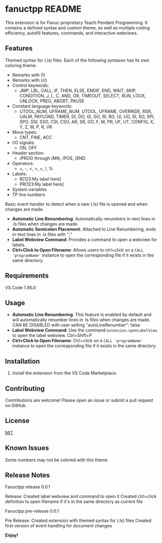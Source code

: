# fanuctpp README

This extension is for Fanuc proprietary Teach Pendant Programming. It contains a defined syntax and custom theme, as well as multiple coding efficiency, autofill features, commands, and interactive webviews.

## Features

Themed syntax for (.ls) files. Each of the following syntaxes has its own coloring theme:
- Remarks with (!)
- Remarks with (//)
- Control keywords:
    - JMP, LBL, CALL, IF, THEN, ELSE, ENDIF, END, WAIT, SKIP, CONDITION, J, L, C, AND, OR, TIMEOUT, SELECT, RUN, LOCK, UNLOCK, PREG, ABORT, PAUSE
- Constant language keywords:
    - UTOOL_NUM, UFRAME_NUM, UTOOL, UFRAME, OVERRIDE, RSR, UALM, PAYLOAD, TIMER, DI, DO, GI, GO, RI, RO, UI, UO, SI, SO, SPI, SPO, SSI, SSO, CSI, CSO, AR, SR, GO, F, M, PR, UF, UT, CONFIG, X, Y, Z, W, P, R, VR
- Move types:
    - CNT, FINE, ACC
- I/O signals:
    - ON, OFF
- Header section:
    - /PROG through /MN, /POS, /END
- Operators:
    - +, -, <, >, =, !, %
- Labels:
    - R[123:My label here]
    - PR[123:My label here]
- System variables
- TP line numbers

Basic event handler to detect when a new (.ls) file is opened and when changes are made.

- **Automatic Line Renumbering**: Automatically renumbers in-text lines in .ls files when changes are made.
- **Automatic Semicolon Placement**: Attached to Line Renumbering, ends in-text lines in .ls files with ";"
- **Label Webview Command**: Provides a command to open a webview for labels.
- **Ctrl+Click to Open Filename**: Allows users to ctrl+click on a `CALL 'programName'` instance to open the corresponding file if it exists in the same directory.

## Requirements

VS Code 1.95.0

## Usage

- **Automatic Line Renumbering**: This feature is enabled by default and will automatically renumber lines in .ls files when changes are made.
CAN BE DISABLED with user setting "autoLineRenumber": false
- **Label Webview Command**: Use the command `extension.openLabelView` to open the label webview. Ctrl+Shift+P
- **Ctrl+Click to Open Filename**: Ctrl+click on a `CALL 'programName'` instance to open the corresponding file if it exists in the same directory.

## Installation

1. Install the extension from the VS Code Marketplace.

## Contributing

Contributions are welcome! Please open an issue or submit a pull request on GitHub.

## License

[MIT](https://github.com/NateyJayBee/fanuctpp/blob/master/LICENSE.md)

## Known Issues

Some numbers may not be colored with this theme

## Release Notes

Fanuctpp release 0.0.1

Release:
    Created label webview and command to open it
    Created ctrl+click definition to open filename if it's in the same directory as current file

Fanuctpp pre-release 0.0.1

Pre Release:
    Created extension with themed syntax for (.ls) files
    Created first version of event handling for document changes

**Enjoy!**
